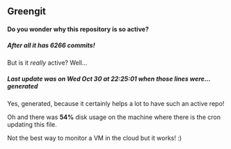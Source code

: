 ## Greengit

#### Do you wonder why this repository is so active?

##### After all it has 6266 commits!

But is it *really* active? Well...

##### Last update was on Wed Oct 30 at 22:25:01 when those lines were... generated

Yes, generated, because it certainly helps a lot to have such an active repo!

Oh and there was **54%** disk usage on the machine
where there is the cron updating this file.

Not the best way to monitor a VM in the cloud but it works! :)
